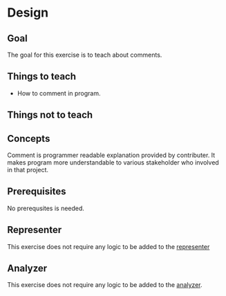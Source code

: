 # Design

## Goal

The goal for this exercise is to teach about comments.

## Things to teach

- How to comment in program.

## Things not to teach

## Concepts

Comment is programmer readable explanation provided by contributer. It makes program more understandable to various stakeholder who involved in that project.

## Prerequisites

No prerequsites is needed.

## Representer

This exercise does not require any logic to be added to the [representer][representer]

## Analyzer

This exercise does not require any logic to be added to the [analyzer][analyzer].

[analyzer]: https://github.com/exercism/python-analyzer
[representer]: https://github.com/exercism/python-representer

